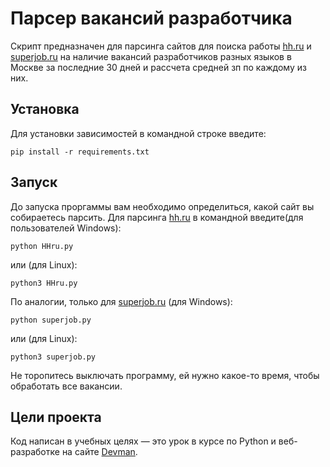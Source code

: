 # Парсер вакансий разработчика

Скрипт предназначен для парсинга сайтов для поиска работы [hh.ru](https://hh.ru/) и [superjob.ru](superjob.ru) на наличие вакансий разработчиков разных языков в Москве за последние 30 дней и рассчета средней зп по каждому из них.


## Установка

Для установки зависимостей в командной строке введите:

```
pip install -r requirements.txt
```

## Запуск

До запуска проргаммы вам необходимо определиться, какой сайт вы собираетесь парсить. Для парсинга [hh.ru](https://hh.ru/) в командной введите(для пользователей Windows):
```
python HHru.py
``` 
или (для Linux):
```
python3 HHru.py
```
По аналогии, только для [superjob.ru](superjob.ru) (для Windows):

```
python superjob.py
``` 
или (для Linux):
```
python3 superjob.py
```
Не торопитесь выключать программу, ей нужно какое-то время, чтобы обработать все вакансии.

## Цели проекта

Код написан в учебных целях — это урок в курсе по Python и веб-разработке на сайте [Devman](https://dvmn.org).